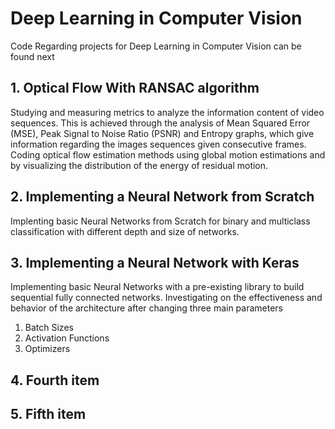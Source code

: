 # Deep Learning in Computer Vision
Code Regarding projects for Deep Learning in Computer Vision can be found next

## 1. Optical Flow With RANSAC algorithm
Studying and measuring metrics to analyze the information content of video sequences. This is achieved through the analysis of Mean Squared Error (MSE), Peak Signal to Noise Ratio (PSNR) and Entropy graphs, which give information regarding the images sequences given consecutive frames. \
Coding optical flow estimation methods using global motion estimations and by visualizing the distribution of the energy of residual motion.
## 2. Implementing a Neural Network from Scratch
Implenting basic Neural Networks from Scratch for binary and multiclass classification with different depth and size of networks.
## 3.  Implementing a Neural Network with Keras
Implementing basic Neural Networks with a pre-existing library to build sequential fully connected networks. Investigating on the effectiveness and behavior of the architecture after changing three main parameters
1. Batch Sizes
2. Activation Functions
3. Optimizers
## 4. Fourth item
## 5. Fifth item
